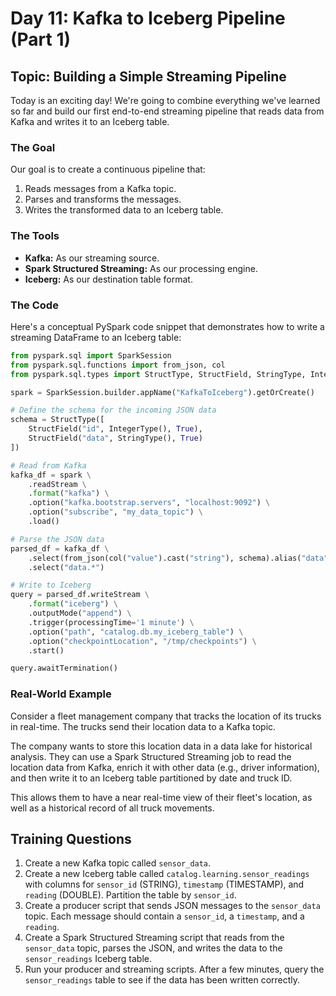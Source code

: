 # Day 11: Kafka to Iceberg Pipeline (Part 1)

## Topic: Building a Simple Streaming Pipeline

Today is an exciting day! We're going to combine everything we've learned so far and build our first end-to-end streaming pipeline that reads data from Kafka and writes it to an Iceberg table.

### The Goal

Our goal is to create a continuous pipeline that:

1.  Reads messages from a Kafka topic.
2.  Parses and transforms the messages.
3.  Writes the transformed data to an Iceberg table.

### The Tools

*   **Kafka:** As our streaming source.
*   **Spark Structured Streaming:** As our processing engine.
*   **Iceberg:** As our destination table format.

### The Code

Here's a conceptual PySpark code snippet that demonstrates how to write a streaming DataFrame to an Iceberg table:

```python
from pyspark.sql import SparkSession
from pyspark.sql.functions import from_json, col
from pyspark.sql.types import StructType, StructField, StringType, IntegerType

spark = SparkSession.builder.appName("KafkaToIceberg").getOrCreate()

# Define the schema for the incoming JSON data
schema = StructType([
    StructField("id", IntegerType(), True),
    StructField("data", StringType(), True)
])

# Read from Kafka
kafka_df = spark \
    .readStream \
    .format("kafka") \
    .option("kafka.bootstrap.servers", "localhost:9092") \
    .option("subscribe", "my_data_topic") \
    .load()

# Parse the JSON data
parsed_df = kafka_df \
    .select(from_json(col("value").cast("string"), schema).alias("data")) \
    .select("data.*")

# Write to Iceberg
query = parsed_df.writeStream \
    .format("iceberg") \
    .outputMode("append") \
    .trigger(processingTime='1 minute') \
    .option("path", "catalog.db.my_iceberg_table") \
    .option("checkpointLocation", "/tmp/checkpoints") \
    .start()

query.awaitTermination()
```

### Real-World Example

Consider a fleet management company that tracks the location of its trucks in real-time. The trucks send their location data to a Kafka topic.

The company wants to store this location data in a data lake for historical analysis. They can use a Spark Structured Streaming job to read the location data from Kafka, enrich it with other data (e.g., driver information), and then write it to an Iceberg table partitioned by date and truck ID.

This allows them to have a near real-time view of their fleet's location, as well as a historical record of all truck movements.

## Training Questions

1.  Create a new Kafka topic called `sensor_data`.
2.  Create a new Iceberg table called `catalog.learning.sensor_readings` with columns for `sensor_id` (STRING), `timestamp` (TIMESTAMP), and `reading` (DOUBLE). Partition the table by `sensor_id`.
3.  Create a producer script that sends JSON messages to the `sensor_data` topic. Each message should contain a `sensor_id`, a `timestamp`, and a `reading`.
4.  Create a Spark Structured Streaming script that reads from the `sensor_data` topic, parses the JSON, and writes the data to the `sensor_readings` Iceberg table.
5.  Run your producer and streaming scripts. After a few minutes, query the `sensor_readings` table to see if the data has been written correctly.

